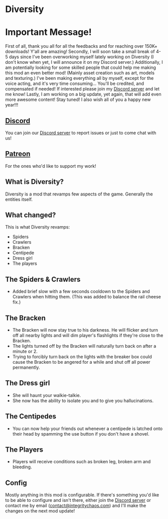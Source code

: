 # Diversity

# Important Message!
First of all, thank you all for all the feedbacks and for reaching over 150K+ downloads! Y'all are amazing!
Secondly, I will soon take a small break of 4-5 days since I've been overworking myself lately working on Diversity (I don't know when yet, I will announce it on my Discord server.)
Additionally, I am potentially looking for some skilled people that could help me making this mod an even better mod! (Mainly asset creation such as art, models and texturing.) I've been making everything all by myself, except for the voice acting, and it's very time consuming... You'll be credited, and compensated if needed! If interested please join my [Discord server](https://discord.gg/4APzjc8fNW) and let me know!
Lastly, I am working on a big update, yet again, that will add even more awesome content! Stay tuned!
I also wish all of you a happy new year!!!

## [Discord](https://discord.gg/4APzjc8fNW)
You can join our [Discord server](https://discord.gg/4APzjc8fNW) to report issues or just to come chat with us!

## [Patreon](https://www.patreon.com/IntegrityChaos)
For the ones who'd like to support my work!

## What is Diversity?
Diversity is a mod that revamps few aspects of the game. Generally the entities itself.

## What changed?
This is what Diversity revamps:
- Spiders
- Crawlers
- Bracken
- Centipede
- Dress girl
- The players

## The Spiders & Crawlers
- Added brief slow with a few seconds cooldown to the Spiders and Crawlers when hitting them. (This was added to balance the rail cheese fix.)

## The Bracken
- The Bracken will now stay true to his darkness. He will flicker and turn off all nearby lights and will dim player's flashlights if they're close to the Bracken.
- The lights turned off by the Bracken will naturally turn back on after a minute or 2.
- Trying to forcibly turn back on the lights with the breaker box could cause the Bracken to be angered for a while and shut off all power permanently.

## The Dress girl
- She will haunt your walkie-talkie.
- She now has the ability to isolate you and to give you hallucinations.

## The Centipedes
- You can now help your friends out whenever a centipede is latched onto their head by spamming the use button if you don't have a shovel.

## The Players
- Players will receive conditions such as broken leg, broken arm and bleeding.

## Config
Mostly anything in this mod is configurable. If there's something you'd like to be able to configure and isn't there, either join the [Discord server](https://discord.gg/4APzjc8fNW) or contact me by email (contact@integritychaos.com) and I'll make the changes on the next mod update!